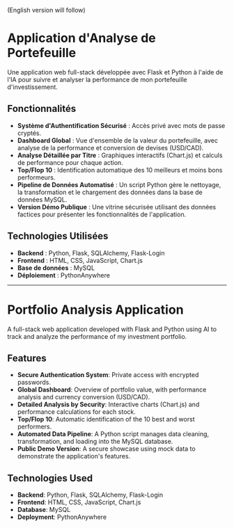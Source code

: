 (English version will follow)
# Application d'Analyse de Portefeuille

Une application web full-stack développée avec Flask et Python à l'aide de l'IA pour suivre et analyser la performance de mon portefeuille d'investissement.

## Fonctionnalités

* **Système d'Authentification Sécurisé** : Accès privé avec mots de passe cryptés.
* **Dashboard Global** : Vue d'ensemble de la valeur du portefeuille, avec analyse de la performance et conversion de devises (USD/CAD).
* **Analyse Détaillée par Titre** : Graphiques interactifs (Chart.js) et calculs de performance pour chaque action.
* **Top/Flop 10** : Identification automatique des 10 meilleurs et moins bons performeurs.
* **Pipeline de Données Automatisé** : Un script Python gère le nettoyage, la transformation et le chargement des données dans la base de données MySQL.
* **Version Démo Publique** : Une vitrine sécurisée utilisant des données factices pour présenter les fonctionnalités de l'application.

## Technologies Utilisées

* **Backend** : Python, Flask, SQLAlchemy, Flask-Login
* **Frontend** : HTML, CSS, JavaScript, Chart.js
* **Base de données** : MySQL
* **Déploiement** : PythonAnywhere

*****************************************************************************************************************************************************

# Portfolio Analysis Application

A full-stack web application developed with Flask and Python using AI to track and analyze the performance of my investment portfolio.

## Features

* **Secure Authentication System**: Private access with encrypted passwords.
* **Global Dashboard**: Overview of portfolio value, with performance analysis and currency conversion (USD/CAD).
* **Detailed Analysis by Security**: Interactive charts (Chart.js) and performance calculations for each stock.
* **Top/Flop 10**: Automatic identification of the 10 best and worst performers.
* **Automated Data Pipeline**: A Python script manages data cleaning, transformation, and loading into the MySQL database.
* **Public Demo Version**: A secure showcase using mock data to demonstrate the application's features.

## Technologies Used

* **Backend**: Python, Flask, SQLAlchemy, Flask-Login
* **Frontend**: HTML, CSS, JavaScript, Chart.js
* **Database**: MySQL
* **Deployment**: PythonAnywhere
